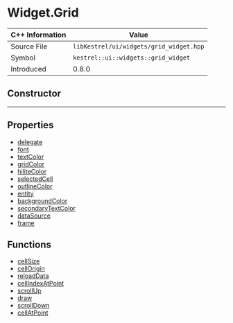 
# Widget.Grid

| C++ Information | Value |
| --- | --- |
| Source File | `libKestrel/ui/widgets/grid_widget.hpp` |
| Symbol | `kestrel::ui::widgets::grid_widget` |
| Introduced | 0.8.0 |

## Constructor

---

## Properties

 - [delegate](delegate.md)
 - [font](font.md)
 - [textColor](textColor.md)
 - [gridColor](gridColor.md)
 - [hiliteColor](hiliteColor.md)
 - [selectedCell](selectedCell.md)
 - [outlineColor](outlineColor.md)
 - [entity](entity.md)
 - [backgroundColor](backgroundColor.md)
 - [secondaryTextColor](secondaryTextColor.md)
 - [dataSource](dataSource.md)
 - [frame](frame.md)

## Functions

 - [cellSize](cellSize.md)
 - [cellOrigin](cellOrigin.md)
 - [reloadData](reloadData.md)
 - [cellIndexAtPoint](cellIndexAtPoint.md)
 - [scrollUp](scrollUp.md)
 - [draw](draw.md)
 - [scrollDown](scrollDown.md)
 - [cellAtPoint](cellAtPoint.md)

